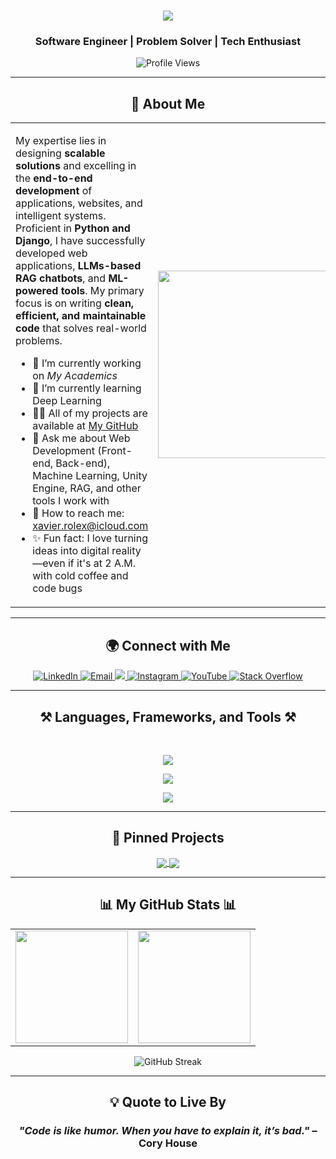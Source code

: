 <h1 align="center">
  <img src="https://readme-typing-svg.herokuapp.com/?font=Righteous&size=35&center=true&vCenter=true&width=500&height=70&duration=2500&pause=3000&color=36BCF7&lines=Hi+There!+%F0%9F%91%8B+I'm+Xavier+Rolex!" />
</h1>
<h3 align="center">Software Engineer | Problem Solver | Tech Enthusiast</h3>

<p align="center">
  <img src="https://komarev.com/ghpvc/?username=xavierrolex-pmishra&label=Profile%20Views&color=0e75b6&style=flat" alt="Profile Views" />
</p>

---

<div align="center">
  <h2>🚀 About Me </h2>

<table>
<tr>
<td width="60%">

My expertise lies in designing **scalable solutions** and excelling in the **end-to-end development** of applications, websites, and intelligent systems. Proficient in **Python and Django**, I have successfully developed web applications, **LLMs-based RAG chatbots**, and **ML-powered tools**. My primary focus is on writing **clean, efficient, and maintainable code** that solves real-world problems.

- 🔭 I’m currently working on *My Academics*  
- 🌱 I’m currently learning Deep Learning  
- 👨‍💻 All of my projects are available at [My GitHub](https://github.com/XavierRolex?tab=repositories)  
- 💬 Ask me about Web Development (Front-end, Back-end), Machine Learning, Unity Engine, RAG, and other tools I work with  
- 📢 How to reach me: xavier.rolex@icloud.com 
- ✨ Fun fact: I love turning ideas into digital reality—even if it's at 2 A.M. with cold coffee and code bugs  

</td>
<td width="40%" align="center">
  <img src="https://user-images.githubusercontent.com/55389276/140866485-8fb1c876-9a8f-4d6a-98dc-08c4981eaf70.gif" width="300"/>
</td>
</tr>
</table>

---

<div align="center">
  <h2>🌍 Connect with Me</h2>

<p align="center">
  <a href="https://www.linkedin.com/in/xavier-rolex" target="_blank">
    <img src="https://img.shields.io/badge/LinkedIn-0077B5?style=for-the-badge&logo=linkedin&logoColor=white" alt="LinkedIn"/>
  </a>
  <a href="mailto:xavierrolex7@gmail.com">
    <img src="https://img.shields.io/badge/Email-D14836?style=for-the-badge&logo=gmail&logoColor=white" alt="Email"/>
  </a>
 <a href="https://kaggle.com/xavierrolex" target="_blank">
    <img src="https://img.shields.io/badge/Kaggle-20BEFF?style=for-the-badge&logo=kaggle&logoColor=white" />
  </a>
  <a href="https://www.instagram.com/_xavierrolex_/">
    <img src="https://img.shields.io/badge/Instagram-E4405F?style=for-the-badge&logo=instagram&logoColor=white" alt="Instagram"/>
  </a>
  <a href="https://youtube.com/c/SilentAssassin7">
    <img src="https://img.shields.io/badge/YouTube-FF0000?style=for-the-badge&logo=youtube&logoColor=white" alt="YouTube"/>
  </a>
  <a href="https://stackoverflow.com/users/30170618" target="_blank">
    <img src="https://img.shields.io/badge/Stack%20Overflow-F58025?style=for-the-badge&logo=stackoverflow&logoColor=white" alt="Stack Overflow"/>
  </a>
</p>

---

<h2 align="center">⚒️ Languages, Frameworks, and Tools ⚒️</h2>
<br/>
<div align="center">

<!-- 🧑‍💻 Languages -->
<img src="https://skillicons.dev/icons?i=html,css,java,python,c,cpp,php" /><br>

<!-- 📚 Libraries / Frameworks -->
<img src="https://skillicons.dev/icons?i=react,vue,firebase,django,flask" /><br>

<!-- 🛠️ Tools / Technologies -->
<img src="https://skillicons.dev/icons?i=mysql,postgres,git,docker,aws,gcp,unity,godot,photoshop,figma" />

</div>

---

<div align="center">
  <h2>📌 Pinned Projects</h2>
  <p>
    <a href="https://github.com/XavierRolex/Machine-Learning-" target="_blank">
      <img align="center" src="https://github-readme-stats.vercel.app/api/pin/?username=XavierRolex&repo=Machine-Learning-&theme=radical&description=A+classification+model+that+predicts+whether+a+food+is+healthy+or+not" />
    </a>
    <a href="https://github.com/XavierRolex/CSE-299-project" target="_blank">
      <img align="center" src="https://github-readme-stats.vercel.app/api/pin/?username=XavierRolex&repo=CSE-299-project&theme=radical&description=A+RAG+LLM+chatbot+that+answers+queries+from+uploaded+PDFs" />
    </a>
  </p>
</div>

---

<div align="center">
  <h2>📊 My GitHub Stats 📊</h2>
  <table>
    <tr>
      <td>
        <a href="https://github.com/XavierRolex/github-readme-stats">
          <img height="180em" src="https://github-readme-stats.vercel.app/api?username=XavierRolex&show_icons=true&theme=radical" />
        </a>
      </td>
      <td>
        <a href="https://github.com/XavierRolex/convoychat">
          <img height="180em" src="https://github-readme-stats.vercel.app/api/top-langs?username=XavierRolex&layout=compact&langs_count=8&theme=radical" />
        </a>
      </td>
    </tr>
  </table>
  <p>
    <img src="https://github-readme-streak-stats.herokuapp.com/?user=XavierRolex&theme=radical" alt="GitHub Streak" />
  </p>
</div>

---

<div align="center">
  <h2>💡 Quote to Live By</h2>
  <h3 align="center"><em>"Code is like humor. When you have to explain it, it’s bad."</em> – Cory House</h3>
</div>

